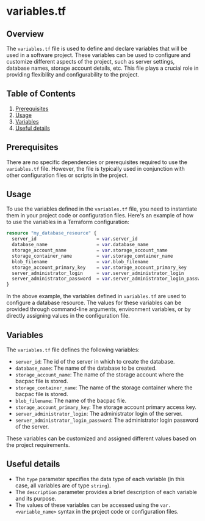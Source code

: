 # variables.tf

## Overview
The `variables.tf` file is used to define and declare variables that will be used in a software project. These variables can be used to configure and customize different aspects of the project, such as server settings, database names, storage account details, etc. This file plays a crucial role in providing flexibility and configurability to the project.

## Table of Contents
1. [Prerequisites](#prerequisites)
2. [Usage](#usage)
3. [Variables](#variables)
4. [Useful details](#useful-details)

## Prerequisites
There are no specific dependencies or prerequisites required to use the `variables.tf` file. However, the file is typically used in conjunction with other configuration files or scripts in the project.

## Usage
To use the variables defined in the `variables.tf` file, you need to instantiate them in your project code or configuration files. Here's an example of how to use the variables in a Terraform configuration:

```terraform
resource "my_database_resource" {
  server_id                      = var.server_id
  database_name                  = var.database_name
  storage_account_name           = var.storage_account_name
  storage_container_name         = var.storage_container_name
  blob_filename                  = var.blob_filename
  storage_account_primary_key    = var.storage_account_primary_key
  server_administrator_login     = var.server_administrator_login
  server_administrator_password  = var.server_administrator_login_password
}
```

In the above example, the variables defined in `variables.tf` are used to configure a database resource. The values for these variables can be provided through command-line arguments, environment variables, or by directly assigning values in the configuration file.

## Variables
The `variables.tf` file defines the following variables:

- `server_id`: The id of the server in which to create the database.
- `database_name`: The name of the database to be created.
- `storage_account_name`: The name of the storage account where the bacpac file is stored.
- `storage_container_name`: The name of the storage container where the bacpac file is stored.
- `blob_filename`: The name of the bacpac file.
- `storage_account_primary_key`: The storage account primary access key.
- `server_administrator_login`: The administrator login of the server.
- `server_administrator_login_password`: The administrator login password of the server.

These variables can be customized and assigned different values based on the project requirements.

## Useful details
- The `type` parameter specifies the data type of each variable (in this case, all variables are of type `string`).
- The `description` parameter provides a brief description of each variable and its purpose.
- The values of these variables can be accessed using the `var.<variable_name>` syntax in the project code or configuration files.
